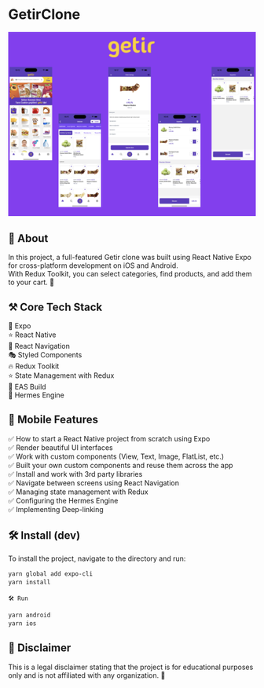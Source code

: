 # GetirClone

![Getir Clone](./assets/getirimage.png)

## 📲 About

In this project, a full-featured Getir clone was built using React Native Expo for cross-platform development on iOS and Android.  
With Redux Toolkit, you can select categories, find products, and add them to your cart. 🚀

## ⚒️ Core Tech Stack

🔼 Expo  
⭐️ React Native  
🔗 React Navigation  
🎭 Styled Components  
🔥 Redux Toolkit  
⭐️ State Management with Redux  
🔗 EAS Build  
🔼 Hermes Engine

## 📱 Mobile Features

✅ How to start a React Native project from scratch using Expo  
✅ Render beautiful UI interfaces  
✅ Work with custom components (View, Text, Image, FlatList, etc.)  
✅ Built your own custom components and reuse them across the app  
✅ Install and work with 3rd party libraries  
✅ Navigate between screens using React Navigation  
✅ Managing state management with Redux  
✅ Configuring the Hermes Engine  
✅ Implementing Deep-linking

## 🛠️ Install (dev)

To install the project, navigate to the directory and run:

```sh
yarn global add expo-cli
yarn install

🛠️ Run

yarn android
yarn ios

```

## 🚨 Disclaimer

This is a legal disclaimer stating that the project is for educational purposes only and is not affiliated with any organization. 🚀
